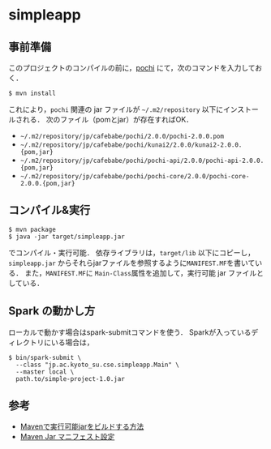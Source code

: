 # simpleapp

## 事前準備

このプロジェクトのコンパイルの前に，[pochi](https://github.com/tamada/pochi) にて，次のコマンドを入力しておく．

```shell script
$ mvn install
```

これにより，`pochi` 関連の jar ファイルが `~/.m2/repository` 以下にインストールされる．
次のファイル（pomとjar）が存在すればOK．

* `~/.m2/repository/jp/cafebabe/pochi/2.0.0/pochi-2.0.0.pom`
* `~/.m2/repository/jp/cafebabe/pochi/kunai2/2.0.0/kunai2-2.0.0.{pom,jar}`
* `~/.m2/repository/jp/cafebabe/pochi/pochi-api/2.0.0/pochi-api-2.0.0.{pom,jar}`
* `~/.m2/repository/jp/cafebabe/pochi/pochi-core/2.0.0/pochi-core-2.0.0.{pom,jar}`

## コンパイル&実行

```shell script
$ mvn package
$ java -jar target/simpleapp.jar
```

でコンパイル・実行可能．
依存ライブラリは，`target/lib` 以下にコピーし，`simpleapp.jar` からそれらjarファイルを参照するように`MANIFEST.MF`を書いている．
また，`MANIFEST.MF`に `Main-Class`属性を追加して，実行可能 jar ファイルとしている．

## Spark の動かし方

ローカルで動かす場合はspark-submitコマンドを使う．
Sparkが入っているディレクトリにいる場合は，

```shell script
$ bin/spark-submit \
  --class "jp.ac.kyoto_su.cse.simpleapp.Main" \
  --master local \
  path.to/simple-project-1.0.jar
```


## 参考

* [Mavenで実行可能jarをビルドする方法](https://qiita.com/tarosa0001/items/e019ec4daaaf54684c53)
* [Maven Jar マニフェスト設定](https://clash-m45.hatenablog.com/entry/20120616/1339871432)

